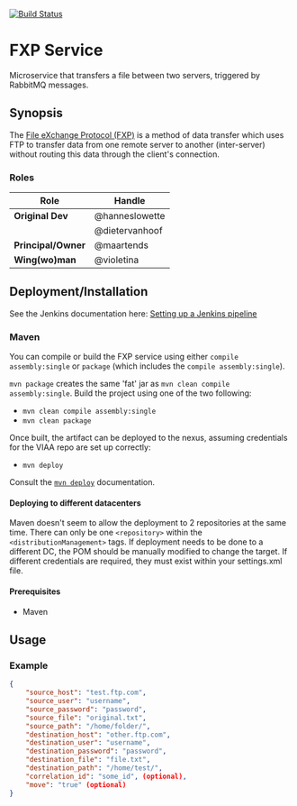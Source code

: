 [![Build Status](https://travis-ci.org/viaacode/fxp_service.png)](https://travis-ci.org/viaacode/fxp_service)

# FXP Service

Microservice that transfers a file between two servers, triggered by RabbitMQ messages.

## Synopsis

The [File eXchange Protocol
(FXP)](https://en.wikipedia.org/wiki/File_eXchange_Protocol) is a method of
data transfer which uses FTP to transfer data from one remote server to another
(inter-server) without routing this data through the client's connection.

### Roles

| Role                | Handle          |
|---------------------|-----------------|
| **Original Dev**    | @hanneslowette  |
|                     | @dietervanhoof  |
| **Principal/Owner** | @maartends      | 
| **Wing(wo)man**     | @violetina      |


## Deployment/Installation

See the Jenkins documentation here: [Setting up a Jenkins pipeline](https://github.com/viaacode/viaa-meta-dev/blob/master/docs/setting-up-a-jenkins-pipeline.md)

### Maven 

You can compile or build the FXP service using either `compile assembly:single`
or `package` (which includes the `compile assembly:single`).

`mvn package` creates the same 'fat' jar as `mvn clean compile
assembly:single`. Build the project using one of the two following:

- `mvn clean compile assembly:single`
- `mvn clean package`

Once built, the artifact can be deployed to the nexus, assuming credentials for
the VIAA repo are set up correctly:
- `mvn deploy`

Consult the [`mvn
deploy`](https://maven.apache.org/plugins/maven-deploy-plugin/usage.html)
documentation.

#### Deploying to different datacenters

Maven doesn't seem to allow the deployment to 2 repositories at the same time. There can only be one `<repository>` within the `<distributionManagement>` tags. If deployment needs to be done to a different DC, the POM should be manually modified to change the target.
If different credentials are required, they must exist within your settings.xml file.

#### Prerequisites

- Maven

## Usage

### Example

```json
{
    "source_host": "test.ftp.com",
    "source_user": "username",
    "source_password": "password",
    "source_file": "original.txt",
    "source_path": "/home/folder/",
    "destination_host": "other.ftp.com",
    "destination_user": "username",
    "destination_password": "password",
    "destination_file": "file.txt",
    "destination_path": "/home/test/",
    "correlation_id": "some_id", (optional),
    "move": "true" (optional)
}
```
